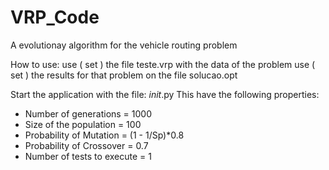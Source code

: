 VRP_Code
========

A evolutionay algorithm for the vehicle routing problem



How to use:
use ( set ) the file teste.vrp with the data of the problem
use ( set ) the results for that problem on the file solucao.opt

Start the application with the file: _init_.py
This have the following properties:
- Number of generations = 1000
- Size of the population = 100
- Probability of Mutation = (1 - 1/Sp)*0.8
- Probability of Crossover = 0.7
- Number of tests to execute = 1

